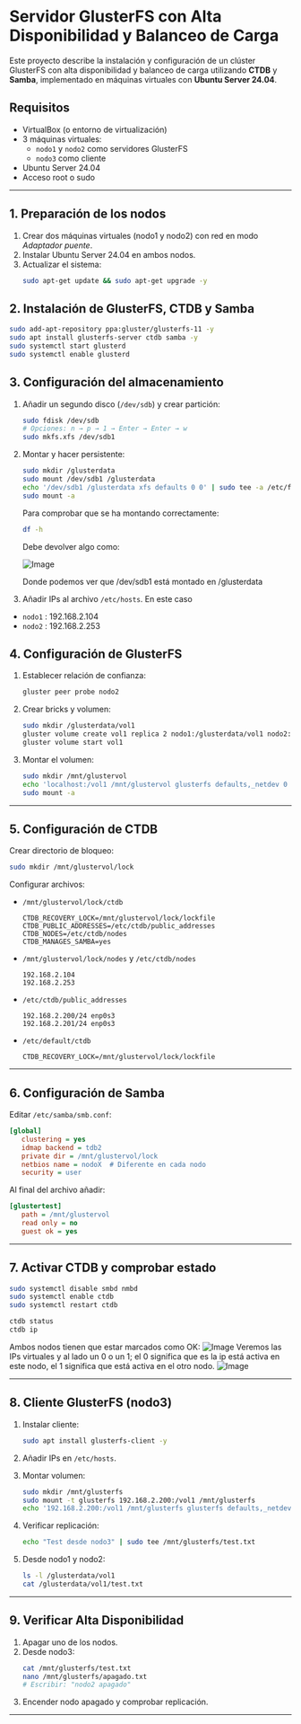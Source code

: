 # Servidor GlusterFS con Alta Disponibilidad y Balanceo de Carga

Este proyecto describe la instalación y configuración de un clúster GlusterFS con alta disponibilidad y balanceo de carga utilizando **CTDB** y **Samba**, implementado en máquinas virtuales con **Ubuntu Server 24.04**.

## Requisitos

- VirtualBox (o entorno de virtualización)
- 3 máquinas virtuales:
  - `nodo1` y `nodo2` como servidores GlusterFS
  - `nodo3` como cliente
- Ubuntu Server 24.04
- Acceso root o sudo

---

## 1. Preparación de los nodos

1. Crear dos máquinas virtuales (nodo1 y nodo2) con red en modo *Adaptador puente*.
2. Instalar Ubuntu Server 24.04 en ambos nodos.
3. Actualizar el sistema:
   ```bash
   sudo apt-get update && sudo apt-get upgrade -y
   ```

## 2. Instalación de GlusterFS, CTDB y Samba

```bash
sudo add-apt-repository ppa:gluster/glusterfs-11 -y
sudo apt install glusterfs-server ctdb samba -y
sudo systemctl start glusterd
sudo systemctl enable glusterd
```

## 3. Configuración del almacenamiento

1. Añadir un segundo disco (`/dev/sdb`) y crear partición:
   ```bash
   sudo fdisk /dev/sdb
   # Opciones: n → p → 1 → Enter → Enter → w
   sudo mkfs.xfs /dev/sdb1
   ```

2. Montar y hacer persistente:
   ```bash
   sudo mkdir /glusterdata
   sudo mount /dev/sdb1 /glusterdata
   echo '/dev/sdb1 /glusterdata xfs defaults 0 0' | sudo tee -a /etc/fstab
   sudo mount -a
   ```
      Para comprobar que se ha montando correctamente:
   ```bash
   df -h
   ```
     Debe devolver algo como:

      ![Image](https://github.com/user-attachments/assets/feb1a892-a0d1-4855-9ec5-91f1b0bedb02)

      Donde podemos ver que /dev/sdb1 está montado en /glusterdata

4. Añadir IPs al archivo `/etc/hosts`.
  En este caso
  - `nodo1` : 192.168.2.104
  - `nodo2` : 192.168.2.253

## 4. Configuración de GlusterFS

1. Establecer relación de confianza:
   ```bash
   gluster peer probe nodo2
   ```

2. Crear bricks y volumen:
   ```bash
   sudo mkdir /glusterdata/vol1
   gluster volume create vol1 replica 2 nodo1:/glusterdata/vol1 nodo2:/glusterdata/vol1
   gluster volume start vol1
   ```

3. Montar el volumen:
   ```bash
   sudo mkdir /mnt/glustervol
   echo 'localhost:/vol1 /mnt/glustervol glusterfs defaults,_netdev 0 0' | sudo tee -a /etc/fstab
   sudo mount -a
   ```

---

## 5. Configuración de CTDB

Crear directorio de bloqueo:
```bash
sudo mkdir /mnt/glustervol/lock
```

Configurar archivos:

- `/mnt/glustervol/lock/ctdb`
  ```
  CTDB_RECOVERY_LOCK=/mnt/glustervol/lock/lockfile
  CTDB_PUBLIC_ADDRESSES=/etc/ctdb/public_addresses
  CTDB_NODES=/etc/ctdb/nodes
  CTDB_MANAGES_SAMBA=yes
  ```

- `/mnt/glustervol/lock/nodes` y `/etc/ctdb/nodes`
  ```
  192.168.2.104
  192.168.2.253
  ```

- `/etc/ctdb/public_addresses`
  ```
  192.168.2.200/24 enp0s3
  192.168.2.201/24 enp0s3
  ```

- `/etc/default/ctdb`
  ```
  CTDB_RECOVERY_LOCK=/mnt/glustervol/lock/lockfile
  ```

---

## 6. Configuración de Samba

Editar `/etc/samba/smb.conf`:

```ini
[global]
   clustering = yes
   idmap backend = tdb2
   private dir = /mnt/glustervol/lock
   netbios name = nodoX  # Diferente en cada nodo
   security = user
```
Al final del archivo añadir:
```ini
[glustertest]
   path = /mnt/glustervol
   read only = no
   guest ok = yes
```

---

## 7. Activar CTDB y comprobar estado

```bash
sudo systemctl disable smbd nmbd
sudo systemctl enable ctdb
sudo systemctl restart ctdb

ctdb status
ctdb ip
```
Ambos nodos tienen que estar marcados como OK:
![Image](https://github.com/user-attachments/assets/46e34521-706f-45f2-a623-28e85d7bf334)
Veremos las IPs virtuales y al lado un 0 o un 1; el 0 significa que es la ip está activa en este nodo, el 1 significa que está activa en el otro nodo. 
![Image](https://github.com/user-attachments/assets/c4641b64-bb04-4189-ae85-199a14ba3058)

---

## 8. Cliente GlusterFS (nodo3)

1. Instalar cliente:
   ```bash
   sudo apt install glusterfs-client -y
   ```

2. Añadir IPs en `/etc/hosts`.

3. Montar volumen:
   ```bash
   sudo mkdir /mnt/glusterfs
   sudo mount -t glusterfs 192.168.2.200:/vol1 /mnt/glusterfs
   echo '192.168.2.200:/vol1 /mnt/glusterfs glusterfs defaults,_netdev 0 0' | sudo tee -a /etc/fstab
   ```

4. Verificar replicación:
   ```bash
   echo "Test desde nodo3" | sudo tee /mnt/glusterfs/test.txt
   ```

5. Desde nodo1 y nodo2:
   ```bash
   ls -l /glusterdata/vol1
   cat /glusterdata/vol1/test.txt
   ```

---

## 9. Verificar Alta Disponibilidad

1. Apagar uno de los nodos.
2. Desde nodo3:
   ```bash
   cat /mnt/glusterfs/test.txt
   nano /mnt/glusterfs/apagado.txt
   # Escribir: "nodo2 apagado"
   ```
3. Encender nodo apagado y comprobar replicación.

---
